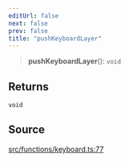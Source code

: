 ```yaml
---
editUrl: false
next: false
prev: false
title: "pushKeyboardLayer"
---
```


> **pushKeyboardLayer**(): `void`

## Returns

`void`

## Source

[src/functions/keyboard.ts:77](https://github.com/relishinc/dill-pixel/blob/c79d8e8552aaa0f13a29535c819ae67d025b4669/src/functions/keyboard.ts#L77)
